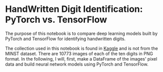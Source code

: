 # HandWritten Digit Identification: PyTorch vs. TensorFlow

The purpose of this notebook is to compare deep learning models built by PyTorch and TensorFlow for identifying handwritten digits. 

The  collection used in this notebook is found in [Kaggle](https://www.kaggle.com/datasets/jcprogjava/handwritten-digits-dataset-not-in-mnist) and is not from the MINST dataset. There are 10773 images of each of the ten digits in PNG format. In the following, I will, first, make a DataFrame of the images' pixel data and build neural network models using PyTorch and TensorFlow. 
